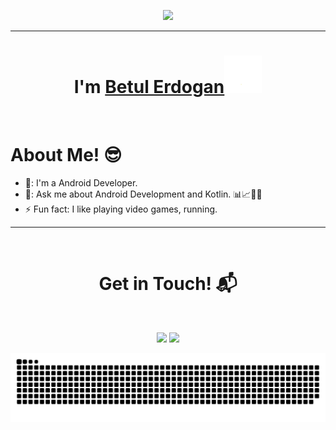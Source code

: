 <p align="center">
  <img src="https://miro.medium.com/max/2048/1*OohqW5DGh9CQS4hLY5FXzA.png" height="230"/>
</p>
<hr>
<h1 align="center">I'm <a href="https://github.com/betulerdogan">Betul Erdogan<a><img src="https://github.com/Kathryn-Jie/Kathryn-Jie/blob/main/wave.gif" width="60px"/></h1>
<Br>
<h1>About Me! 😎</h1>

- 🏫: I'm a Android Developer.
- 💬: Ask me about Android Development and Kotlin. 📊📈🤖🧠
- ⚡  Fun fact: I like playing video games, running.
  
<hr>
<Br>
<h1 align="center">Get in Touch! 📬</h1>
<Br>
<p align="center">
<a href= "https://www.linkedin.com/in/betulerdogan/"><img src="https://img.shields.io/badge/linkedin-%230077B5.svg?&style=for-the-badge&logo=linkedin&logoColor=white"/></a>
<a href= "https://twitter.com/hibetul"><img src="https://img.shields.io/badge/Twitter-1DA1F2?style=for-the-badge&logo=twitter&logoColor=white"/></a>
</p>
 

<!--
 [![Top Langs](https://github-readme-stats.vercel.app/api/top-langs/?username=betulerdogan&theme=tokyonight&layout=compact)
-->
  
  <p align="center">
 <img src="https://github.com/DHANOLA/DHANOLA/raw/output/github-contribution-grid-snake.svg" alt="snake"></center>

<!--
**betulerdogan/betulerdogan** is a ✨ _special_ ✨ repository because its `README.md` (this file) appears on your GitHub profile.

Here are some ideas to get you started:

- 🔭 I’m currently working on ...
- 🌱 I’m currently learning ...
- 👯 I’m looking to collaborate on ...
- 🤔 I’m looking for help with ...
- 💬 Ask me about ...
- 📫 How to reach me: ...
- 😄 Pronouns: ...
- ⚡ Fun fact: ...
-->
